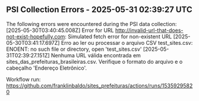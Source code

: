## PSI Collection Errors - 2025-05-31 02:39:27 UTC

The following errors were encountered during the PSI data collection:
[2025-05-30T03:40:45.008Z] Error for URL http://invalid-url-that-does-not-exist-hopefully.com: Simulated fetch error for non-existent URL
[2025-05-30T03:41:17.697Z] Erro ao ler ou processar o arquivo CSV test_sites.csv: ENOENT: no such file or directory, open 'test_sites.csv'
[2025-05-31T02:39:27.151Z] Nenhuma URL válida encontrada em sites_das_prefeituras_brasileiras.csv. Verifique o formato do arquivo e o cabeçalho 'Endereço Eletrônico'.

Workflow run: https://github.com/franklinbaldo/sites_prefeituras/actions/runs/15359295820
